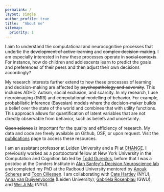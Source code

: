```yaml
---
permalink: /
layout: single
author_profile: true
title:  "About me"
sitemap:
  priority: 1
---
```

I aim to understand the computational and neurocognitive processes that underlie the ~~development of active learning~~ and ~~complex decision-making~~. I am especially interested in how these processes operate in ~~social contexts~~. For instance, how do children and adolescents learn to predict the goals and preferences of their peers and then adjust their own decisions accordingly? 

My research interests further extend to how these processes of learning and decision-making are affected by ~~psychopathology and adversity~~. This includes ADHD, Autism, social exclusion, and scarcity. In my research, I use neuroimaging (~~fMRI~~) and ~~computational modelling of behavior~~. For example, probabilistic inference (Bayesian) models where the decision-maker builds a belief over the state of the world and combines that with utility functions. This approach allows for quantification of latent variables that are not directly observable from behavior, such as beliefs and uncertainty.

~~Open science~~ is important for the quality and efficiency of research. My data and code are freely available on Github, OSF, or upon request. Visit the [publications](/research/) page to access these resources. 

I am an assistant professor at Leiden University and a PI at [CHANGE](https://www.changeleiden.nl/). I previously worked as a postdoctoral fellow at New York University in the Computation and Cognition lab led by [Todd Gureckis](http://gureckislab.org/), before that I was a postdoc at the Donders Institute in [Alan Sanfey's Decision Neuroscience lab](https://www.decisionneurosciencelab.com/) and completed my PhD at the Radboud University mentored by [Anouk Scheres](https://scholar.google.com/citations?user=YIpMgJwAAAAJ&hl=nl) and [Toon Cillessen](https://scholar.google.com/citations?user=bbGSOyoAAAAJ&hl=nl). I am collaborating with [Cate Hartley](https://www.hartleylab.org/) (NYU), [Anna van Duijvenvoorde](https://www.universiteitleiden.nl/en/staffmembers/anna-van-duijvenvoorde#tab-1) (Leiden University), [Gabriela Rosenblau](https://dsnlab.org/research-areas/) (GWU), and [Wei Ji Ma](https://www.cns.nyu.edu/malab/) (NYU). 